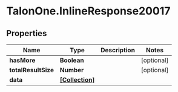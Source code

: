 # TalonOne.InlineResponse20017

## Properties

Name | Type | Description | Notes
------------ | ------------- | ------------- | -------------
**hasMore** | **Boolean** |  | [optional] 
**totalResultSize** | **Number** |  | [optional] 
**data** | [**[Collection]**](Collection.md) |  | 


